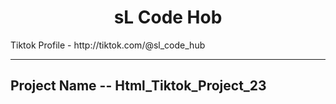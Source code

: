 <h1 align="center">sL Code Hob</h1>

<p>Tiktok Profile - http://tiktok.com/@sl_code_hub </p>

---

<h2>Project Name -- Html_Tiktok_Project_23 <h2/>
